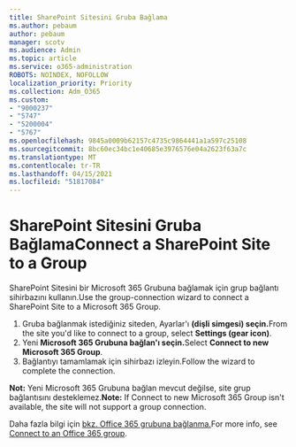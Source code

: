 ```yaml
---
title: SharePoint Sitesini Gruba Bağlama
ms.author: pebaum
author: pebaum
manager: scotv
ms.audience: Admin
ms.topic: article
ms.service: o365-administration
ROBOTS: NOINDEX, NOFOLLOW
localization_priority: Priority
ms.collection: Adm_O365
ms.custom:
- "9000237"
- "5747"
- "5200004"
- "5767"
ms.openlocfilehash: 9845a0009b62157c4735c9864441a1a597c25108
ms.sourcegitcommit: 8bc60ec34bc1e40685e3976576e04a2623f63a7c
ms.translationtype: MT
ms.contentlocale: tr-TR
ms.lasthandoff: 04/15/2021
ms.locfileid: "51817084"
---
```

# <a name="connect-a-sharepoint-site-to-a-group"></a><span data-ttu-id="69c83-102">SharePoint Sitesini Gruba Bağlama</span><span class="sxs-lookup"><span data-stu-id="69c83-102">Connect a SharePoint Site to a Group</span></span>

<span data-ttu-id="69c83-103">SharePoint Sitesini bir Microsoft 365 Grubuna bağlamak için grup bağlantı sihirbazını kullanın.</span><span class="sxs-lookup"><span data-stu-id="69c83-103">Use the group-connection wizard to connect a SharePoint Site to a Microsoft 365 Group.</span></span>

1. <span data-ttu-id="69c83-104">Gruba bağlanmak istediğiniz siteden, Ayarlar'ı **(dişli simgesi) seçin.**</span><span class="sxs-lookup"><span data-stu-id="69c83-104">From the site you'd like to connect to a group, select  **Settings (gear icon)**.</span></span>
2. <span data-ttu-id="69c83-105">Yeni **Microsoft 365 Grubuna bağlan'ı seçin.**</span><span class="sxs-lookup"><span data-stu-id="69c83-105">Select  **Connect to new Microsoft 365 Group**.</span></span>
3. <span data-ttu-id="69c83-106">Bağlantıyı tamamlamak için sihirbazı izleyin.</span><span class="sxs-lookup"><span data-stu-id="69c83-106">Follow the wizard to complete the connection.</span></span>

<span data-ttu-id="69c83-107">**Not:**  Yeni Microsoft 365 Grubuna bağlan mevcut değilse, site grup bağlantısını desteklemez.</span><span class="sxs-lookup"><span data-stu-id="69c83-107">**Note:**  If Connect to new Microsoft 365 Group isn't available, the site will not support a group connection.</span></span>

<span data-ttu-id="69c83-108">Daha fazla bilgi için [bkz. Office 365 grubuna bağlanma.](https://docs.microsoft.com/sharepoint/dev/transform/modernize-connect-to-office365-group)</span><span class="sxs-lookup"><span data-stu-id="69c83-108">For more info, see  [Connect to an Office 365 group](https://docs.microsoft.com/sharepoint/dev/transform/modernize-connect-to-office365-group).</span></span>